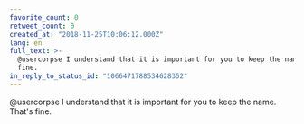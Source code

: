 ```yaml
---
favorite_count: 0
retweet_count: 0
created_at: "2018-11-25T10:06:12.000Z"
lang: en
full_text: >-
  @usercorpse I understand that it is important for you to keep the name. That's
  fine.
in_reply_to_status_id: "1066471788534628352"
---
```


@usercorpse I understand that it is important for you to keep the name. That's
fine.
